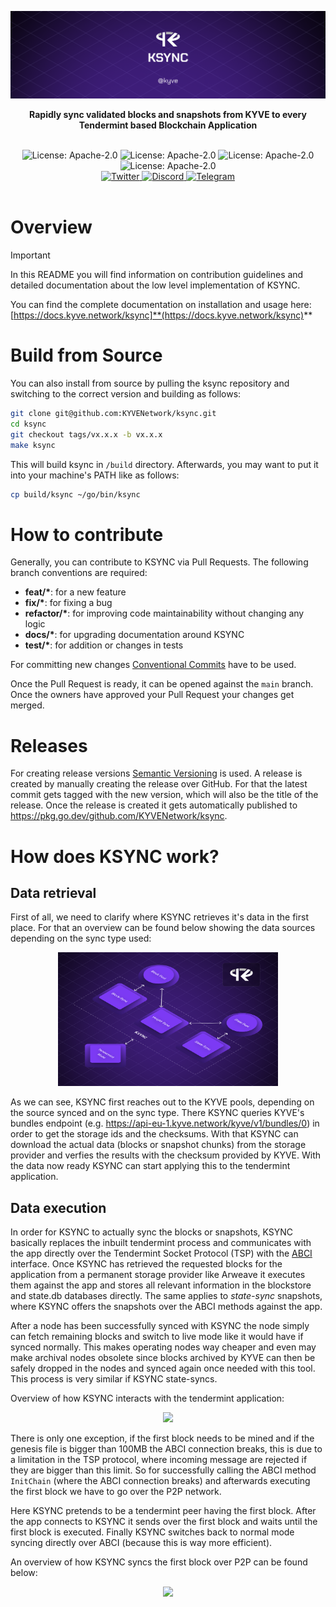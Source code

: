 ![banner](assets/ksync.png)

<p align="center">
<strong>Rapidly sync validated blocks and snapshots from KYVE to every Tendermint based Blockchain Application</strong>
</p>

<br/>

<div align="center">
  <img alt="License: Apache-2.0" src="https://badgen.net/github/license/KYVENetwork/ksync?color=green" />

  <img alt="License: Apache-2.0" src="https://badgen.net/github/stars/KYVENetwork/ksync?color=green" />

  <img alt="License: Apache-2.0" src="https://badgen.net/github/contributors/KYVENetwork/ksync?color=green" />

  <img alt="License: Apache-2.0" src="https://badgen.net/github/releases/KYVENetwork/ksync?color=green" />
</div>

<div align="center">
  <a href="https://twitter.com/KYVENetwork" target="_blank">
    <img alt="Twitter" src="https://badgen.net/badge/icon/twitter?icon=twitter&label" />
  </a>
  <a href="https://discord.com/invite/kyve" target="_blank">
    <img alt="Discord" src="https://badgen.net/badge/icon/discord?icon=discord&label" />
  </a>
  <a href="https://t.me/kyvenet" target="_blank">
    <img alt="Telegram" src="https://badgen.net/badge/icon/telegram?icon=telegram&label" />
  </a>
</div>

<br/>

# Overview

> [!IMPORTANT]
> In this README you will find information on contribution guidelines and
> detailed documentation about the low level implementation of KSYNC.
>
> You can find the complete documentation on installation and usage
> here: [https://docs.kyve.network/ksync]**(https://docs.kyve.network/ksync)**

# Build from Source

You can also install from source by pulling the ksync repository and switching to the correct version and building
as follows:

```bash
git clone git@github.com:KYVENetwork/ksync.git
cd ksync
git checkout tags/vx.x.x -b vx.x.x
make ksync
```

This will build ksync in `/build` directory. Afterwards, you may want to put it into your machine's PATH like
as follows:

```bash
cp build/ksync ~/go/bin/ksync
```

# How to contribute

Generally, you can contribute to KSYNC via Pull Requests. The following branch conventions are required:

- **feat/\***: for a new feature
- **fix/\***: for fixing a bug
- **refactor/\***: for improving code maintainability without changing any logic
- **docs/\***: for upgrading documentation around KSYNC
- **test/\***: for addition or changes in tests

For committing new changes [Conventional Commits](https://www.conventionalcommits.org/en/v1.0.0/) have
to be used.

Once the Pull Request is ready, it can be opened against the `main` branch. Once the owners have approved
your Pull Request your changes get merged.

# Releases

For creating release versions [Semantic Versioning](https://semver.org/) is used. A release is created
by manually creating the release over GitHub. For that the latest commit gets tagged with the new version,
which will also be the title of the release. Once the release is created it gets automatically published to
https://pkg.go.dev/github.com/KYVENetwork/ksync.

# How does KSYNC work?

## Data retrieval

First of all, we need to clarify where KSYNC retrieves it's data in the first place. For that an overview can be found below showing the data sources depending on the sync type used:

<p align="center">
  <img width="70%" src="assets/sources.png" />
</p>

As we can see, KSYNC first reaches out to the KYVE pools, depending on the source synced and on the sync type. There KSYNC queries KYVE's bundles endpoint (e.g. https://api-eu-1.kyve.network/kyve/v1/bundles/0) in order to get the storage ids and the checksums. With that KSYNC can download the actual
data (blocks or snapshot chunks) from the storage provider and verfies the results with the checksum provided by KYVE. With the data now ready KSYNC can start applying this to the tendermint application.

## Data execution

In order for KSYNC to actually sync the blocks or snapshots, KSYNC basically replaces the inbuilt tendermint process and communicates with the app directly over the Tendermint
Socket Protocol (TSP) with the [ABCI](https://github.com/tendermint/spec/blob/master/spec/abci/abci.md) interface.
Once KSYNC has retrieved the requested blocks for the application from a permanent storage provider like Arweave it
executes them against the app and stores all relevant information in the blockstore and state.db databases directly. The
same applies to _state-sync_ snapshots, where KSYNC offers the snapshots over the ABCI methods against the app.

After a node has been successfully synced with KSYNC the node simply can fetch remaining blocks and switch to live mode
like it would have if synced normally. This makes operating nodes way cheaper and even may make archival nodes
obsolete since blocks archived by KYVE can then be safely dropped in the nodes and synced again once needed
with this tool. This process is very similar if KSYNC state-syncs.

Overview of how KSYNC interacts with the tendermint application:

<p align="center">
  <img width="70%" src="assets/db_sync.png" />
</p>

There is only one exception, if the first block needs to be mined and if the genesis file
is bigger than 100MB the ABCI connection breaks, this is due to a limitation in the TSP protocol, where
incoming message are rejected if they are bigger than this limit. So for successfully calling the
ABCI method `InitChain` (where the ABCI connection breaks) and afterwards executing the first block
we have to go over the P2P network.

Here KSYNC pretends to be a tendermint peer having the first block. After the app connects to KSYNC
it sends over the first block and waits until the first block is executed. Finally KSYNC switches
back to normal mode syncing directly over ABCI (because this is way more efficient).

An overview of how KSYNC syncs the first block over P2P can be found below:

<p align="center">
  <img width="70%" src="assets/p2p_sync.png" />
</p>
